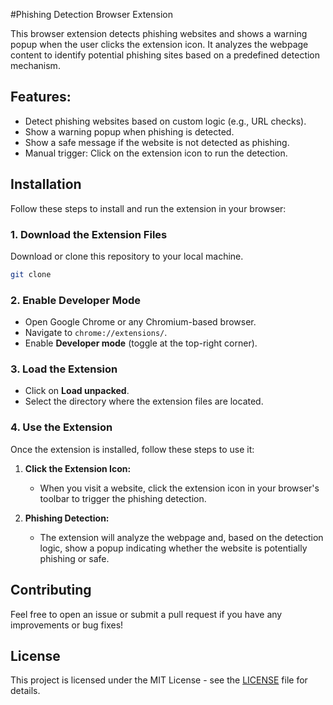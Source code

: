 #Phishing Detection Browser Extension

This browser extension detects phishing websites and shows a warning popup when the user clicks the extension icon. It analyzes the webpage content to identify potential phishing sites based on a predefined detection mechanism.

## Features:
- Detect phishing websites based on custom logic (e.g., URL checks).
- Show a warning popup when phishing is detected.
- Show a safe message if the website is not detected as phishing.
- Manual trigger: Click on the extension icon to run the detection.

## Installation

Follow these steps to install and run the extension in your browser:

### 1. Download the Extension Files
Download or clone this repository to your local machine.
```bash
git clone 
```

### 2. Enable Developer Mode
- Open Google Chrome or any Chromium-based browser.
- Navigate to `chrome://extensions/`.
- Enable **Developer mode** (toggle at the top-right corner).

### 3. Load the Extension
- Click on **Load unpacked**.
- Select the directory where the extension files are located.

### 4. Use the Extension
Once the extension is installed, follow these steps to use it:

1. **Click the Extension Icon:**
   - When you visit a website, click the extension icon in your browser's toolbar to trigger the phishing detection.
   
2. **Phishing Detection:**
   - The extension will analyze the webpage and, based on the detection logic, show a popup indicating whether the website is potentially phishing or safe.

## Contributing

Feel free to open an issue or submit a pull request if you have any improvements or bug fixes!

## License

This project is licensed under the MIT License - see the [LICENSE](LICENSE) file for details.

